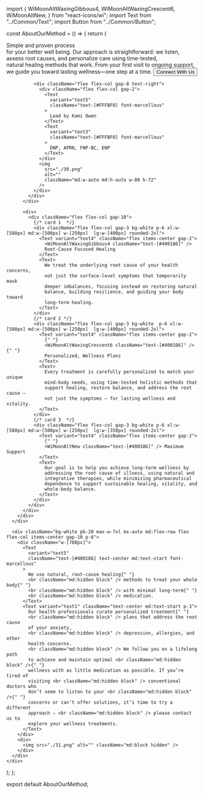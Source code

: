 import {
  WiMoonAltWaxingGibbous4,
  WiMoonAltWaxingCrescent6,
  WiMoonAltNew,
} from "react-icons/wi";
import Text from "../Common/Text";
import Button from "../Common/Button";

const AboutOurMethod = () => {
  return (
    <div className="">
      <div className="  bg-[#400186] py-10 lg:py-20 rounded-br-[200px] p-3 md:p-0">
        <div className="max-w-7xl mx-auto lg:flex-row flex flex-col justify-between items-center gap-10 p-10">
          <div className="w-[600px]">
            <div className="flex flex-col gap-10 items-center justify-center">
              <div className="flex flex-col gap-5 ">
                <Text
                  variant="text2"
                  className="text-[#FFFBF0] font-marcellous text-center lg:text-start"
                >
                  Simple and proven process <br /> for your better well being.
                </Text>
                <Text
                  variant="text3"
                  className="text-[#FFFBF0] font-marcellous text-center lg:text-start"
                >
                  Our approach is straightforward: we listen,
                  <br className="md:hidden block" /> assess root causes, and
                  personalize care using time-tested,
                  <br className="md:hidden block" /> natural healing methods
                  that work. From your first visit to ongoing support,
                  <br className="md:hidden block" /> we guide you toward lasting
                  wellness—one step at a time.
                </Text>
                <Button
                  variant="colourWhite"
                  className="w-44 self-center lg:self-start"
                >
                  Connect With Us
                </Button>
              </div>

              <div className="flex flex-col gap-8 text-right">
                <div className="flex flex-col gap-2">
                  <Text
                    variant="text5"
                    className="text-[#FFFBF0] font-marcellous"
                  >
                    Lead by Kami Owen
                  </Text>
                  <Text
                    variant="text3"
                    className="text-[#FFFBF0] font-marcellous"
                  >
                    DNP, APRN, FNP-BC, ENP
                  </Text>
                </div>
                <img
                  src="./30.png"
                  alt=""
                  className="md:w-auto md:h-auto w-80 h-72"
                />
              </div>
            </div>
          </div>

          <div>
            <div className="flex flex-col gap-10">
              {/* card 1  */}
              <div className="flex flex-col gap-3 bg-white p-6 xl:w-[580px] md:w-[500px] w-[250px]  lg:w-[400px] rounded-2xl">
                <Text variant="text4" className="flex items-center gap-2">
                  <WiMoonAltWaxingGibbous4 className="text-[#400186]" />
                  Root-Cause Focused Healing
                </Text>
                <Text>
                  We treat the underlying root cause of your health concerns,
                  not just the surface-level symptoms that temporarily mask
                  deeper imbalances, focusing instead on restoring natural
                  balance, building resilience, and guiding your body toward
                  long-term healing.
                </Text>
              </div>
              {/* card 2 */}
              <div className="flex flex-col gap-3 bg-white  p-6 xl:w-[580px] md:w-[500px] w-[250px]  lg:w-[400px] rounded-2xl">
                <Text variant="text4" className="flex items-center gap-2">
                  {" "}
                  <WiMoonAltWaxingCrescent6 className="text-[#400186]" />{" "}
                  Personalized, Wellness Plans
                </Text>
                <Text>
                  Every treatment is carefully personalized to match your unique
                  mind-body needs, using time-tested holistic methods that
                  support healing, restore balance, and address the root cause —
                  not just the symptoms — for lasting wellness and vitality.
                </Text>
              </div>
              {/* card 3  */}
              <div className="flex flex-col gap-3 bg-white p-6 xl:w-[580px] md:w-[500px] w-[250px]  lg:w-[350px] rounded-2xl">
                <Text variant="text4" className="flex items-center gap-2">
                  {" "}
                  <WiMoonAltNew className="text-[#400186]" /> Maximum Support
                </Text>
                <Text>
                  Our goal is to help you achieve long-term wellness by
                  addressing the root cause of illness, using natural and
                  integrative therapies, while minimizing pharmaceutical
                  dependence to support sustainable healing, vitality, and
                  whole-body balance.
                </Text>
              </div>
            </div>
          </div>
        </div>
      </div>

      <div className="bg-white pb-20 max-w-7xl mx-auto md:flex-row flex flex-col items-center gap-10 p-6">
        <div className="w-[780px]">
          <Text
            variant="text5"
            className="text-[#400186] text-center md:text-start font-marcellous"
          >
            We use natural, root-cause healing{" "}
            <br className="md:hidden block" /> methods to treat your whole body{" "}
            <br className="md:hidden block" /> with minimal long-term{" "}
            <br className="md:hidden block" /> medication.
          </Text>
          <Text variant="text1" className="text-center md:text-start p-3">
            Our health professionals curate personalized treatment{" "}
            <br className="md:hidden block" /> plans that address the root cause
            of your anxiety,
            <br className="md:hidden block" /> depression, allergies, and other
            health concerns.
            <br className="md:hidden block" /> We follow you on a lifelong path
            to achieve and maintain optimal <br className="md:hidden block" />{" "}
            wellness with as little medication as possible. If you’re tired of
            visiting <br className="md:hidden block" /> conventional doctors who
            don’t seem to listen to your <br className="md:hidden block" />{" "}
            concerns or can’t offer solutions, it’s time to try a different
            approach — <br className="md:hidden block" /> please contact us to
            explore your wellness treatments.
          </Text>
        </div>
        <div>
          <img src="./31.png" alt="" className="md:block hidden" />
        </div>
      </div>
    </div>
  );
};

export default AboutOurMethod;
